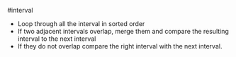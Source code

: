 #interval 
- Loop through all the interval in sorted order
- If two adjacent intervals overlap, merge them and compare the resulting interval to the next interval
- If they do not overlap compare the right interval with the next interval.